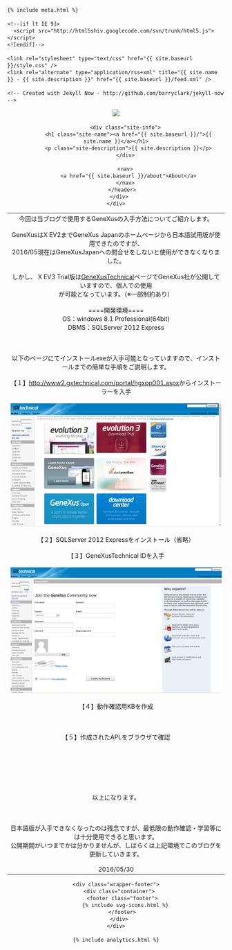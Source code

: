 <html>
  <head>
    <title>{% if page.title %}{{ page.title }} – {% endif %}{{ site.name }} – {{ site.description }}</title>

    {% include meta.html %}

    <!--[if lt IE 9]>
      <script src="http://html5shiv.googlecode.com/svn/trunk/html5.js"></script>
    <![endif]-->

    <link rel="stylesheet" type="text/css" href="{{ site.baseurl }}/style.css" />
    <link rel="alternate" type="application/rss+xml" title="{{ site.name }} - {{ site.description }}" href="{{ site.baseurl }}/feed.xml" />

    <!-- Created with Jekyll Now - http://github.com/barryclark/jekyll-now -->
  </head>

  <body>
    <div class="wrapper-masthead">
      <div class="container">
        <header class="masthead clearfix">
          <a href="{{ site.baseurl }}/" class="site-avatar"><img src="{{ site.avatar }}" /></a>

          <div class="site-info">
            <h1 class="site-name"><a href="{{ site.baseurl }}/">{{ site.name }}</a></h1>
            <p class="site-description">{{ site.description }}</p>
          </div>

          <nav>
            <a href="{{ site.baseurl }}/about">About</a>
          </nav>
        </header>
      </div>
    </div>

<table align="center">
  <td text-align="left">  
	<!-- 内容ここから -->
		今回は当ブログで使用するGeneXusの入手方法についてご紹介します。
		<Br><Br>
		GeneXusはX EV2までGeneXus Japanのホームページから日本語試用版が使用できたのですが、
		<Br>
		2016/05現在はGeneXusJapanへの問合せをしないと使用ができなくなりました。
		<Br><Br>
		しかし、 X EV3 Trial版は<a href="http://www2.gxtechnical.com">GeneXusTechnical</a>ページでGeneXus社が公開していますので、個人での使用
		<Br>
		が可能となっています。（※一部制約あり）
		<Br><Br>
		====開発環境====
		<Br>
		OS：windows 8.1 Professional(64bit)
		<Br>
		DBMS：SQLServer 2012 Express
		<Br><Br>
		<Br><Br>
		以下のページにてインストールexeが入手可能となっていますので、インストールまでの簡単な手順をご説明します。
		<Br><Br>
		【１】<a href="http://www2.gxtechnical.com">http://www2.gxtechnical.com/portal/hgxpp001.aspx</a>からインストーラーを入手
		<Br><Br>
		<img src="https://raw.githubusercontent.com/d-nakamura/d-nakamura.github.io/master/images/gxtech.png">
		<Br><Br>
		【２】SQLServer 2012 Expressをインストール（省略）
		<Br><Br>
		【３】GeneXusTechnical IDを入手
		<Br><Br>
		<img src="https://raw.githubusercontent.com/d-nakamura/d-nakamura.github.io/master/images/gxtechid.png">
		<Br><Br>
		【４】動作確認用KBを作成
		<Br><Br>
		<Br><Br>
		【５】作成されたAPLをブラウザで確認
		<Br><Br>
		<Br><Br>
		<Br><Br>
		<Br><Br>
		以上になります。
		<Br><Br>
		<Br><Br>
		日本語版が入手できなくなったのは残念ですが、最低限の動作確認・学習等には十分使用できると思います。
		<Br>
		公開期間がいつまでかは分かりませんが、しばらくは上記環境でこのブログを更新していきます。
		<Br><Br>
		2016/05/30
	<!-- 内容ここまで -->
    </td>  
</table>

    <div class="wrapper-footer">
      <div class="container">
        <footer class="footer">
          {% include svg-icons.html %}
        </footer>
      </div>
    </div>

    {% include analytics.html %}
  </body>
</html>



